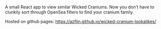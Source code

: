 A small React app to view similar Wicked Craniums. Now you don't have to clunkily sort through OpenSea filters to find your cranium family.

Hosted on github pages: https://azflin.github.io/wicked-cranium-lookalikes/
